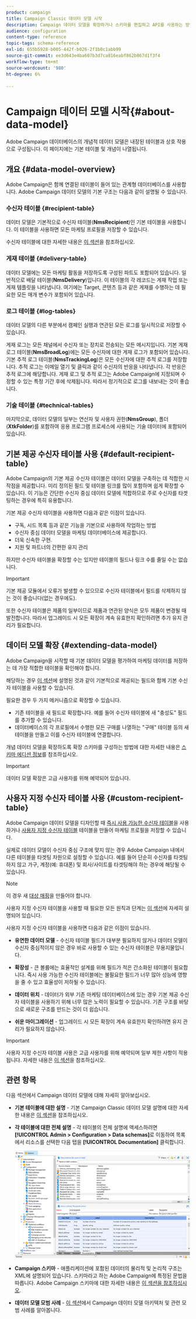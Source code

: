 ```yaml
---
product: campaign
title: Campaign Classic 데이터 모델 시작
description: Campaign 데이터 모델을 확장하거나 스키마를 편집하고 API를 사용하는 방법을 알아보십시오
audience: configuration
content-type: reference
topic-tags: schema-reference
exl-id: 655b5928-b005-442f-b026-2f1b0c1abb99
source-git-commit: ee3d643e4ba607b3d7ca816eabf862b867d1f3f4
workflow-type: tm+mt
source-wordcount: '980'
ht-degree: 6%

---
```


# Campaign 데이터 모델 시작{#about-data-model}

Adobe Campaign 데이터베이스의 개념적 데이터 모델은 내장된 테이블과 상호 작용으로 구성됩니다. 이 페이지에는 기본 테이블 및 개념이 나열됩니다.

## 개요 {#data-model-overview}

Adobe Campaign은 함께 연결된 테이블이 들어 있는 관계형 데이터베이스를 사용합니다. Adobe Campaign 데이터 모델의 기본 구조는 다음과 같이 설명될 수 있습니다.

### 수신자 테이블 {#recipient-table}

데이터 모델은 기본적으로 수신자 테이블(**NmsRecipient**)인 기본 테이블을 사용합니다. 이 테이블을 사용하면 모든 마케팅 프로필을 저장할 수 있습니다.

수신자 테이블에 대한 자세한 내용은 [이 섹션](#default-recipient-table)을 참조하십시오.

### 게재 테이블 {#delivery-table}

데이터 모델에는 모든 마케팅 활동을 저장하도록 구성된 파트도 포함되어 있습니다. 일반적으로 배달 테이블(**NmsDelivery**)입니다. 이 테이블의 각 레코드는 게재 작업 또는 게재 템플릿을 나타냅니다. 여기에는 Target, 콘텐츠 등과 같은 게재를 수행하는 데 필요한 모든 매개 변수가 포함되어 있습니다.

### 로그 테이블 {#log-tables}

데이터 모델의 다른 부분에서 캠페인 실행과 연관된 모든 로그를 일시적으로 저장할 수 있습니다.

게재 로그는 모든 채널에서 수신자 또는 장치로 전송되는 모든 메시지입니다. 기본 게재 로그 테이블(**NmsBroadLog**)에는 모든 수신자에 대한 게재 로그가 포함되어 있습니다.
기본 추적 로그 테이블(**NmsTrackingLog**)은 모든 수신자에 대한 추적 로그를 저장합니다. 추적 로그는 이메일 열기 및 클릭과 같이 수신자의 반응을 나타냅니다. 각 반응은 추적 로그에 해당합니다.
게재 로그 및 추적 로그는 Adobe Campaign에 지정되며 수정할 수 있는 특정 기간 후에 삭제됩니다. 따라서 정기적으로 로그를 내보내는 것이 좋습니다.

### 기술 테이블 {#technical-tables}

마지막으로, 데이터 모델의 일부는 연산자 및 사용자 권한(**NmsGroup**), 폴더(**XtkFolder**)를 포함하여 응용 프로그램 프로세스에 사용되는 기술 데이터에 포함되어 있습니다.

## 기본 제공 수신자 테이블 사용 {#default-recipient-table}

Adobe Campaign의 기본 제공 수신자 테이블은 데이터 모델을 구축하는 데 적합한 시작점을 제공합니다. 미리 정의된 필드 및 테이블 링크를 많이 포함하며 쉽게 확장할 수 있습니다. 이 기능은 간단한 수신자 중심 데이터 모델에 적합하므로 주로 수신자를 타겟팅하는 경우에 특히 유용합니다.

기본 제공 수신자 테이블을 사용하면 다음과 같은 이점이 있습니다.

* 구독, 시드 목록 등과 같은 기능을 기본으로 사용하여 작업하는 방법
* 수신자 중심 데이터 모델을 마케팅 데이터베이스에 제공합니다.
* 더욱 신속한 구현.
* 지원 및 파트너의 간편한 유지 관리

하지만 수신자 테이블을 확장할 수는 있지만 테이블의 필드나 링크 수를 줄일 수는 없습니다.

>[!IMPORTANT]
>
>기본 제공 모듈에서 오류가 발생할 수 있으므로 수신자 테이블에서 필드를 삭제하지 않는 것이 좋습니다(없는 경우에도).

또한 수신자 테이블은 제품의 일부이므로 제품과 연관된 양식은 모두 제품이 변경될 때 발전합니다. 따라서 업그레이드 시 모든 확장이 계속 유효한지 확인하려면 추가 유지 관리가 필요합니다.

## 데이터 모델 확장 {#extending-data-model}

Adobe Campaign을 시작할 때 기본 데이터 모델을 평가하여 마케팅 데이터를 저장하는 데 가장 적합한 테이블을 확인해야 합니다.

해당하는 경우 [이 섹션](#default-recipient-table)에 설명된 것과 같이 기본적으로 제공되는 필드와 함께 기본 수신자 테이블을 사용할 수 있습니다.

필요한 경우 두 가지 메커니즘으로 확장할 수 있습니다.

* 기존 테이블을 새 필드로 확장합니다. 예를 들어 수신자 테이블에 새 &quot;충성도&quot; 필드를 추가할 수 있습니다.
* 데이터베이스의 각 프로필에서 수행한 모든 구매를 나열하는 &quot;구매&quot; 테이블 등의 새 테이블을 만들고 이를 수신자 테이블에 연결합니다.

개념 데이터 모델을 확장하도록 확장 스키마를 구성하는 방법에 대한 자세한 내용은 [스키마 에디션 정보](../../configuration/using/about-schema-edition.md)를 참조하십시오.

>[!IMPORTANT]
>
>데이터 모델 확장은 고급 사용자를 위해 예약되어 있습니다.

## 사용자 지정 수신자 테이블 사용 {#custom-recipient-table}

Adobe Campaign 데이터 모델을 디자인할 때 [즉시 사용 가능한 수신자 테이블](#default-recipient-table)을 사용하거나 [사용자 지정 수신자 테이블](../../configuration/using/about-custom-recipient-table.md) 테이블을 만들어 마케팅 프로필을 저장할 수 있습니다.

실제로 데이터 모델이 수신자 중심 구조에 맞지 않는 경우 Adobe Campaign 내에서 다른 테이블을 타겟팅 차원으로 설정할 수 있습니다. 예를 들어 단순히 수신자를 타겟팅하지 않고 가구, 계정(예: 휴대폰) 및 회사/사이트를 타겟팅해야 하는 경우에 해당될 수 있습니다.

>[!NOTE]
>
>이 경우 새 [대상 매핑](../../configuration/using/target-mapping.md)을 만들어야 합니다.

사용자 지정 수신자 테이블을 사용할 때 필요한 모든 원칙과 단계는 [이 섹션](../../configuration/using/about-custom-recipient-table.md)에 자세히 설명되어 있습니다.

사용자 지정 수신자 테이블을 사용하면 다음과 같은 이점이 있습니다.

* **유연한 데이터 모델**  - 수신자 테이블 필드가 대부분 필요하지 않거나 데이터 모델이 수신자 중심적이지 않은 경우 바로 사용할 수 있는 수신자 테이블은 무용지물입니다.

* **확장성**  - 큰 볼륨에는 효율적인 설계를 위해 필드가 적은 간소화된 테이블이 필요합니다. 즉시 사용 가능한 수신자 테이블에는 불필요한 필드가 너무 많아 성능에 영향을 줄 수 있고 효율성이 저하될 수 있습니다.

* **데이터 위치**  - 데이터가 외부 기존 마케팅 데이터베이스에 있는 경우 기본 제공 수신자 테이블을 사용하기 위해 너무 많은 노력이 필요할 수 있습니다. 기존 구조를 바탕으로 새로운 구조를 만드는 것이 더 쉽습니다.

* **쉬운 마이그레이션**  - 업그레이드 시 모든 확장이 계속 유효한지 확인하려면 유지 관리가 필요하지 않습니다.

>[!IMPORTANT]
>
>사용자 지정 수신자 테이블 사용은 고급 사용자를 위해 예약되며 일부 제한 사항이 적용됩니다. 자세한 내용은 [이 섹션](../../configuration/using/about-custom-recipient-table.md)을 참조하십시오.

## 관련 항목

다음 섹션에서 Campaign 데이터 모델에 대해 자세히 알아보십시오.

* **기본 테이블에 대한 설명**  - 기본 Campaign Classic 데이터 모델 설명에 대한 자세한 내용은  [이 섹션](../../configuration/using/data-model-description.md)을 참조하십시오.

* **각 테이블에 대한 전체 설명**  - 각 테이블의 전체 설명에 액세스하려면  **[!UICONTROL Admin > Configuration > Data schemas]**&#x200B;로 이동하여 목록에서 리소스를 선택한 다음 탭을  **[!UICONTROL Documentation]** 클릭합니다.

   ![](assets/data-model_documentation-tab.png)


* **Campaign 스키마**  - 애플리케이션에 포함된 데이터의 물리적 및 논리적 구조는 XML에 설명되어 있습니다. 스키마라고 하는 Adobe Campaign에 특정된 문법을 따릅니다. Adobe Campaign 스키마에 대한 자세한 내용은 [이 섹션을 참조하십시오](../../configuration/using/about-schema-reference.md).

* **데이터 모델 모범 사례**  -  [이 섹션](../../configuration/using/data-model-best-practices.md#data-model-architecture)에서 Campaign 데이터 모델 아키텍처 및 관련 모범 사례를 알아봅니다.
